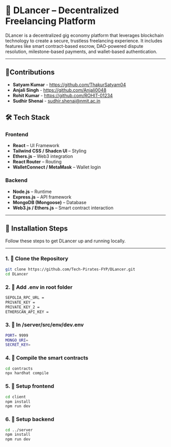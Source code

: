 # 🚀 DLancer – Decentralized Freelancing Platform

DLancer is a decentralized gig economy platform that leverages blockchain technology to create a secure, trustless freelancing experience. It includes features like smart contract-based escrow, DAO-powered dispute resolution, milestone-based payments, and wallet-based authentication.

---

## 🤝Contributions
- **Satyam Kumar** - https://github.com/ThakurSatyam04
- **Anjali Singh** - https://github.com/Anjali0048
- **Rohit Kumar** - https://github.com/ROHIT-01234
- **Sudhir Shenai** - sudhir.shenai@nmit.ac.in

## 🛠 Tech Stack

### Frontend
- **React** – UI Framework
- **Tailwind CSS / Shadcn UI** – Styling
- **Ethers.js** – Web3 integration
- **React Router** – Routing
- **WalletConnect / MetaMask** – Wallet login

### Backend
- **Node.js** – Runtime
- **Express.js** – API framework
- **MongoDB (Mongoose)** – Database
- **Web3.js / Ethers.js** – Smart contract interaction

---

## 🔧 Installation Steps

Follow these steps to get DLancer up and running locally.

---

### 1. 📁 Clone the Repository
```bash
git clone https://github.com/Tech-Pirates-FYP/DLancer.git
cd DLancer
```

### 2. 📁 Add .env in root folder
```bash
SEPOLIA_RPC_URL = 
PRIVATE_KEY = 
PRIVATE_KEY_2 =
ETHERSCAN_API_KEY =
```

### 3. 📁 In /server/src/env/dev.env
```bash
PORT= 9999
MONGO_URI= 
SECRET_KEY=
```

### 4. 📁 Compile the smart contracts
```bash
cd contracts
npx hardhat compile
```

### 5. 📁 Setup frontend
```bash
cd client
npm install
npm run dev
```

### 6. 📁 Setup backend
```bash
cd ../server
npm install
npm run dev
```
